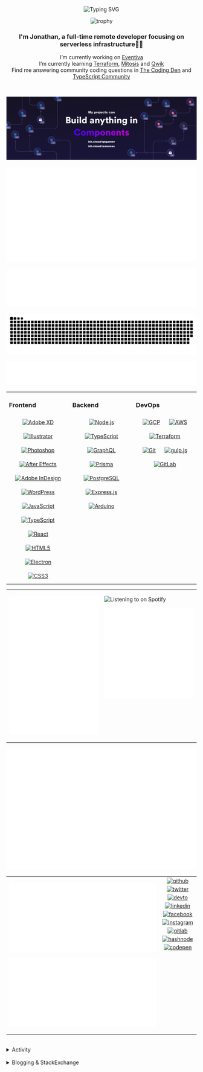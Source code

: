 <div align="center">

![Typing SVG](https://readme-typing-svg.demolab.com?font=Fira+Code&pause=1000&color=1AA9F7¢er=true&vCenter=true&width=275&lines=%3C+%F0%9F%91%8B+Hola%2C+World!+%3E;%3C+%F0%9F%91%8B+Hello%2C+World!+%3E;%3C+%F0%9F%91%8B+Bonjour%2C+World!+%3E;%3C+%F0%9F%91%8B+Welcome%2C+World+%3E)

</div>

<div align="center">

![trophy](https://github-profile-trophy.vercel.app/?username=tgtgamer&no-bg=true&no-frame=true&column=-1&margin-w=15)

</div>  
  
<div align="center">
  
###  I'm Jonathan, a full-time remote developer focusing on serverless infrastructure👨‍💻

I’m currently working on [Eventiva](https://github.com/eventiva/eventiva) </br>
I’m currently learning [Terraform](https://www.terraform.io/), [Mitosis](https://mitosis.builder.io/) and [Qwik](https://qwik.builder.io/) </br>
Find me answering community coding questions in [The Coding Den](https://discord.com/invite/code) and [TypeScript Community](https://discord.gg/typescript)

</div>
<br/>

<div align="center">

[![bit.cloud](./assets/Bit.cloud.png)](https://bit.cloud/tgtgamer)

</div>

<div align="center">

![Metrics](metrics/section-intro.svg)

</div>

<div align="center">

![Metrics](metrics/section-habbits.svg)

<picture>
  <source media="(prefers-color-scheme: dark)" srcset="games/github-snake-dark.svg" />
  <source media="(prefers-color-scheme: light)" srcset="games/github-snake.svg" />
  <img alt="github-snake" src="games/github-snake.svg" />
</picture>

![Metrics](metrics/section-languages.svg)

</div>

<table><tr><td valign="top" width="33%">

### Frontend

<div align="center">  
<a href="https://www.adobe.com/in/products/xd.html" target="_blank"><img style="margin: 10px" src="https://profilinator.rishav.dev/skills-assets/adobexd.png" alt="Adobe XD" height="50" /></a>  
<a href="https://www.adobe.com/in/products/illustrator.html" target="_blank"><img style="margin: 10px" src="https://profilinator.rishav.dev/skills-assets/adobe_illustrator-icon.svg" alt="Illustrator" height="50" /></a>  
<a href="https://www.adobe.com/in/products/photoshop.html" target="_blank"><img style="margin: 10px" src="https://profilinator.rishav.dev/skills-assets/photoshop-plain.svg" alt="Photoshop" height="50" /></a>  
<a href="https://www.adobe.com/in/products/aftereffects.html" target="_blank"><img style="margin: 10px" src="https://profilinator.rishav.dev/skills-assets/aftereffects.png" alt="After Effects" height="50" /></a>  
<a href="https://www.adobe.com/in/products/indesign.html" target="_blank"><img style="margin: 10px" src="https://profilinator.rishav.dev/skills-assets/adobeindesign.svg" alt="Adobe InDesign" height="50" /></a>  
<a href="https://wordpress.com/" target="_blank"><img style="margin: 10px" src="https://profilinator.rishav.dev/skills-assets/wordpress.png" alt="WordPress" height="50" /></a>  
<a href="https://www.javascript.com/" target="_blank"><img style="margin: 10px" src="https://profilinator.rishav.dev/skills-assets/javascript-original.svg" alt="JavaScript" height="50" /></a>  
<a href="https://www.typescriptlang.org/" target="_blank"><img style="margin: 10px" src="https://profilinator.rishav.dev/skills-assets/typescript-original.svg" alt="TypeScript" height="50" /></a>  
<a href="https://reactjs.org/" target="_blank"><img style="margin: 10px" src="https://profilinator.rishav.dev/skills-assets/react-original-wordmark.svg" alt="React" height="50" /></a>  
<a href="https://en.wikipedia.org/wiki/HTML5" target="_blank"><img style="margin: 10px" src="https://profilinator.rishav.dev/skills-assets/html5-original-wordmark.svg" alt="HTML5" height="50" /></a>  
<a href="https://www.electronjs.org/" target="_blank"><img style="margin: 10px" src="https://profilinator.rishav.dev/skills-assets/electron-original.svg" alt="Electron" height="50" /></a>  
<a href="https://www.w3schools.com/css/" target="_blank"><img style="margin: 10px" src="https://profilinator.rishav.dev/skills-assets/css3-original-wordmark.svg" alt="CSS3" height="50" /></a>  
</div>

</td><td valign="top" width="33%">

### Backend

<div align="center">  
<a href="https://nodejs.org/" target="_blank"><img style="margin: 10px" src="https://profilinator.rishav.dev/skills-assets/nodejs-original-wordmark.svg" alt="Node.js" height="50" /></a>  
<a href="https://www.typescriptlang.org/" target="_blank"><img style="margin: 10px" src="https://profilinator.rishav.dev/skills-assets/typescript-original.svg" alt="TypeScript" height="50" /></a>  
<a href="https://graphql.org/" target="_blank"><img style="margin: 10px" src="https://profilinator.rishav.dev/skills-assets/graphql.png" alt="GraphQL" height="50" /></a>  
<a href="https://www.prisma.io/" target="_blank"><img style="margin: 10px" src="https://profilinator.rishav.dev/skills-assets/prisma.png" alt="Prisma" height="50" /></a>  
<a href="https://www.postgresql.org/" target="_blank"><img style="margin: 10px" src="https://profilinator.rishav.dev/skills-assets/postgresql-original-wordmark.svg" alt="PostgreSQL" height="50" /></a>  
<a href="https://expressjs.com/" target="_blank"><img style="margin: 10px" src="https://profilinator.rishav.dev/skills-assets/express-original-wordmark.svg" alt="Express.js" height="50" /></a>  
<a href="https://www.arduino.cc/" target="_blank"><img style="margin: 10px" src="https://profilinator.rishav.dev/skills-assets/arduino.png" alt="Arduino" height="50" /></a>  
</div>

</td><td valign="top" width="33%">

### DevOps

<div align="center">  
<a href="https://cloud.google.com/" target="_blank"><img style="margin: 10px" src="https://profilinator.rishav.dev/skills-assets/google_cloud-icon.svg" alt="GCP" height="50" /></a>  
<a href="https://aws.amazon.com/" target="_blank"><img style="margin: 10px" src="https://profilinator.rishav.dev/skills-assets/amazonwebservices-original-wordmark.svg" alt="AWS" height="50" /></a>  
<a href="https://www.terraform.io/" target="_blank"><img style="margin: 10px" src="https://profilinator.rishav.dev/skills-assets/terraformio-icon.svg" alt="Terraform" height="50" /></a>  
<a href="https://github.com/" target="_blank"><img style="margin: 10px" src="https://profilinator.rishav.dev/skills-assets/git-scm-icon.svg" alt="Git" height="50" /></a>  
<a href="https://gulpjs.com/" target="_blank"><img style="margin: 10px" src="https://profilinator.rishav.dev/skills-assets/gulp-plain.svg" alt="gulp.js" height="50" /></a>  
<a href="https://about.gitlab.com/" target="_blank"><img style="margin: 10px" src="https://profilinator.rishav.dev/skills-assets/gitlab.svg" alt="GitLab" height="50" /></a>  
</div>

</td></tr></table>

<table style="border: none;"><tr style="border: none;"><td valign="top" width="50%" style="border: none;">

![Metrics](metrics/section-sponsors.svg)

</td><td valign="top" width="50%" style="border: none;">

![Listening to on Spotify](https://spotify-github-profile.vercel.app/api/view?uid=21xc6lko2t6sn466piiwtnhuq&cover_image=true&theme=novatorem&bar_color_cover=true)

![Metrics](metrics/section-leetcode.svg)

</td></tr></table>

![Metrics](metrics/section-achievements.svg)


<table style="border: none;"><tr style="border: none;"><td valign="top" width="80%" style="border: none;">

![Metrics](metrics/section-code.svg)

![Metrics](metrics/section-followup.svg)


</td><td valign="top" width="20%" style="border: none;">

<div align="center">

<a href="https://github.com/TGTGamer" target="_blank">
<img src=https://img.shields.io/badge/github-%2324292e.svg?&style=for-the-badge&logo=github&logoColor=white alt=github style="margin-bottom: 5px;" />
</a>

<a href="https://twitter.com/TGTGamer" target="_blank">
<img src=https://img.shields.io/badge/twitter-%2300acee.svg?&style=for-the-badge&logo=twitter&logoColor=white alt=twitter style="margin-bottom: 5px;" />
</a>

<a href="https://dev.to/TGTGamer" target="_blank">
<img src=https://img.shields.io/badge/dev.to-%2308090A.svg?&style=for-the-badge&logo=dev.to&logoColor=white alt=devto style="margin-bottom: 5px;" />
</a>

<a href="https://linkedin.com/in/tgtgamer" target="_blank">
<img src=https://img.shields.io/badge/linkedin-%231E77B5.svg?&style=for-the-badge&logo=linkedin&logoColor=white alt=linkedin style="margin-bottom: 5px;" />
</a>

<a href="https://www.facebook.com/jonathanstevens144" target="_blank">
<img src=https://img.shields.io/badge/facebook-%232E87FB.svg?&style=for-the-badge&logo=facebook&logoColor=white alt=facebook style="margin-bottom: 5px;" />
</a>

<a href="https://instagram.com/tgtgamer" target="_blank">
<img src=https://img.shields.io/badge/instagram-%23000000.svg?&style=for-the-badge&logo=instagram&logoColor=white alt=instagram style="margin-bottom: 5px;" />
</a>

<a href="https://gitlab.com/TGTGamer" target="_blank">
<img src=https://img.shields.io/badge/gitlab-330F63.svg?&style=for-the-badge&logo=gitlab&logoColor=white alt=gitlab style="margin-bottom: 5px;" />
</a>

<a href="https://hashnode.com/@TGTGamer" target="_blank">
<img src=https://img.shields.io/badge/hashnode-%232962FF.svg?&style=for-the-badge&logo=hashnode&logoColor=white alt=hashnode style="margin-bottom: 5px;" />
</a>

<a href="https://codepen.com/TGTGamer" target="_blank">
<img src=https://img.shields.io/badge/codepen-%23131417.svg?&style=for-the-badge&logo=codepen&logoColor=white alt=codepen style="margin-bottom: 5px;" />
</a>  
</div>

</td></tr></table>

<br/>

<details><summary> Activity </summary>
  
<table><tr><td valign="top" width="50%">

<!--START_SECTION:activity-->

1. ❌ Closed PR [#283](https://github.com/Eventiva/Eventiva/pull/283) in [Eventiva/Eventiva](https://github.com/Eventiva/Eventiva)
2. ❌ Closed PR [#284](https://github.com/Eventiva/Eventiva/pull/284) in [Eventiva/Eventiva](https://github.com/Eventiva/Eventiva)
3. ❌ Closed PR [#297](https://github.com/Eventiva/Eventiva/pull/297) in [Eventiva/Eventiva](https://github.com/Eventiva/Eventiva)
4. ❌ Closed PR [#291](https://github.com/Eventiva/Eventiva/pull/291) in [Eventiva/Eventiva](https://github.com/Eventiva/Eventiva)
5. ❌ Closed PR [#290](https://github.com/Eventiva/Eventiva/pull/290) in [Eventiva/Eventiva](https://github.com/Eventiva/Eventiva)
6. 🗣 Commented on [#283](https://github.com/di-sukharev/opencommit/issues/283#issuecomment-1921174909) in [di-sukharev/opencommit](https://github.com/di-sukharev/opencommit)
7. 🗣 Commented on [#165](https://github.com/ItzDerock/discord-html-transcripts/issues/165#issuecomment-1913650654) in [ItzDerock/discord-html-transcripts](https://github.com/ItzDerock/discord-html-transcripts)
8. ❌ Closed PR [#281](https://github.com/Eventiva/Eventiva/pull/281) in [Eventiva/Eventiva](https://github.com/Eventiva/Eventiva)
9. ❌ Closed PR [#280](https://github.com/Eventiva/Eventiva/pull/280) in [Eventiva/Eventiva](https://github.com/Eventiva/Eventiva)
10. 🎉 Merged PR [#277](https://github.com/Eventiva/Eventiva/pull/277) in [Eventiva/Eventiva](https://github.com/Eventiva/Eventiva)
11. ❌ Closed PR [#279](https://github.com/Eventiva/Eventiva/pull/279) in [Eventiva/Eventiva](https://github.com/Eventiva/Eventiva)
12. 🎉 Merged PR [#278](https://github.com/Eventiva/Eventiva/pull/278) in [Eventiva/Eventiva](https://github.com/Eventiva/Eventiva)
13. ❌ Closed PR [#28](https://github.com/Eventiva/.trunk/pull/28) in [Eventiva/.trunk](https://github.com/Eventiva/.trunk)
14. ❌ Closed PR [#27](https://github.com/Eventiva/.trunk/pull/27) in [Eventiva/.trunk](https://github.com/Eventiva/.trunk)
15. ❌ Closed PR [#26](https://github.com/Eventiva/.trunk/pull/26) in [Eventiva/.trunk](https://github.com/Eventiva/.trunk)
16. ❌ Closed PR [#25](https://github.com/Eventiva/.trunk/pull/25) in [Eventiva/.trunk](https://github.com/Eventiva/.trunk)
17. ❌ Closed PR [#24](https://github.com/Eventiva/.trunk/pull/24) in [Eventiva/.trunk](https://github.com/Eventiva/.trunk)
18. ❌ Closed PR [#23](https://github.com/Eventiva/.trunk/pull/23) in [Eventiva/.trunk](https://github.com/Eventiva/.trunk)
19. ❌ Closed PR [#22](https://github.com/Eventiva/.trunk/pull/22) in [Eventiva/.trunk](https://github.com/Eventiva/.trunk)
20. ❌ Closed PR [#18](https://github.com/Eventiva/.trunk/pull/18) in [Eventiva/.trunk](https://github.com/Eventiva/.trunk)
21. ❌ Closed PR [#20](https://github.com/Eventiva/.trunk/pull/20) in [Eventiva/.trunk](https://github.com/Eventiva/.trunk)
22. ❌ Closed PR [#21](https://github.com/Eventiva/.trunk/pull/21) in [Eventiva/.trunk](https://github.com/Eventiva/.trunk)
23. ❌ Closed PR [#19](https://github.com/Eventiva/.trunk/pull/19) in [Eventiva/.trunk](https://github.com/Eventiva/.trunk)
24. ❌ Closed PR [#17](https://github.com/Eventiva/.trunk/pull/17) in [Eventiva/.trunk](https://github.com/Eventiva/.trunk)
25. ❌ Closed PR [#16](https://github.com/Eventiva/.trunk/pull/16) in [Eventiva/.trunk](https://github.com/Eventiva/.trunk)
26. ❌ Closed PR [#15](https://github.com/Eventiva/.trunk/pull/15) in [Eventiva/.trunk](https://github.com/Eventiva/.trunk)
27. ❌ Closed PR [#14](https://github.com/Eventiva/.trunk/pull/14) in [Eventiva/.trunk](https://github.com/Eventiva/.trunk)
28. ❌ Closed PR [#13](https://github.com/Eventiva/.trunk/pull/13) in [Eventiva/.trunk](https://github.com/Eventiva/.trunk)
29. ❌ Closed PR [#12](https://github.com/Eventiva/.trunk/pull/12) in [Eventiva/.trunk](https://github.com/Eventiva/.trunk)
30. ❌ Closed PR [#11](https://github.com/Eventiva/.trunk/pull/11) in [Eventiva/.trunk](https://github.com/Eventiva/.trunk)
31. ❌ Closed PR [#10](https://github.com/Eventiva/.trunk/pull/10) in [Eventiva/.trunk](https://github.com/Eventiva/.trunk)
32. ❌ Closed PR [#9](https://github.com/Eventiva/.trunk/pull/9) in [Eventiva/.trunk](https://github.com/Eventiva/.trunk)
33. ❌ Closed PR [#8](https://github.com/Eventiva/.trunk/pull/8) in [Eventiva/.trunk](https://github.com/Eventiva/.trunk)
34. ❌ Closed PR [#57](https://github.com/Eventiva/.trunk/pull/57) in [Eventiva/.trunk](https://github.com/Eventiva/.trunk)
<!--END_SECTION:activity-->

</td></tr></table></details>

<br/>

<details>
 <summary> Blogging & StackExchange </summary>
  
<!-- BLOG-POST-LIST:START -->
- [PDF-Lib - React Native - Embed Images - image.scaleToFit Error Thrown](https://stackoverflow.com/questions/75745732/pdf-lib-react-native-embed-images-image-scaletofit-error-thrown)
- [Tensorflow React - Error: modelWeightsID must be a number or number array when import](https://stackoverflow.com/questions/74309939/tensorflow-react-error-modelweightsid-must-be-a-number-or-number-array-when-i)
- [Answer by Jonathan Stevens for Fetch status on audio stream - HTTP Response](https://stackoverflow.com/questions/67752301/fetch-status-on-audio-stream-http-response/67757137#67757137)
- [Fetch status on audio stream - HTTP Response](https://stackoverflow.com/questions/67752301/fetch-status-on-audio-stream-http-response)
- [Github Actions detect author_association](https://stackoverflow.com/questions/63188674/github-actions-detect-author-association)
- [Answer by Jonathan Stevens for React styling - Overflow issues - Expo &amp; Electron single workflow](https://stackoverflow.com/questions/59939824/react-styling-overflow-issues-expo-electron-single-workflow/59941715#59941715)
- [React styling - Overflow issues - Expo &amp; Electron single workflow](https://stackoverflow.com/questions/59939824/react-styling-overflow-issues-expo-electron-single-workflow)
- [React WebkitAppRegion Warnings](https://stackoverflow.com/questions/59870837/react-webkitappregion-warnings)
- [Dialogflow &amp; Express -- Fulfilment](https://stackoverflow.com/questions/57964582/dialogflow-express-fulfilment)
- [Answer by Jonathan Stevens for SVG Changing specific colour - CSS &amp; JS](https://stackoverflow.com/questions/51461082/svg-changing-specific-colour-css-js/51467484#51467484)
- [SVG Changing specific colour - CSS &amp; JS](https://stackoverflow.com/questions/51461082/svg-changing-specific-colour-css-js)
- [Complex Wireframe to solid for use in Autodesk 2018](https://stackoverflow.com/questions/47948929/complex-wireframe-to-solid-for-use-in-autodesk-2018)
- [Cookie based Redirection using Javascript](https://stackoverflow.com/questions/47686107/cookie-based-redirection-using-javascript)
- [How to make the bot know if its messaged someone before? C# based SteamBot](https://stackoverflow.com/questions/44035406/how-to-make-the-bot-know-if-its-messaged-someone-before-c-sharp-based-steambot)
- [How to convert fs:path to variable](https://stackoverflow.com/questions/43879791/how-to-convert-fspath-to-variable)
<!-- BLOG-POST-LIST:END -->
  
</details>
<br />
